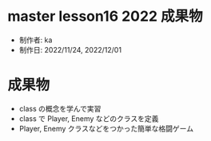 # master lesson16 2022 成果物

- 制作者: ka
- 制作日: 2022/11/24, 2022/12/01

# 成果物

- class の概念を学んで実習
- class で Player, Enemy などのクラスを定義
- Player, Enemy クラスなどをつかった簡単な格闘ゲーム